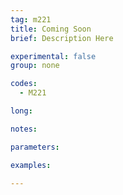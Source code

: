 ```yaml
---
tag: m221
title: Coming Soon
brief: Description Here

experimental: false
group: none

codes:
  - M221

long:

notes:

parameters:

examples:

---
```


